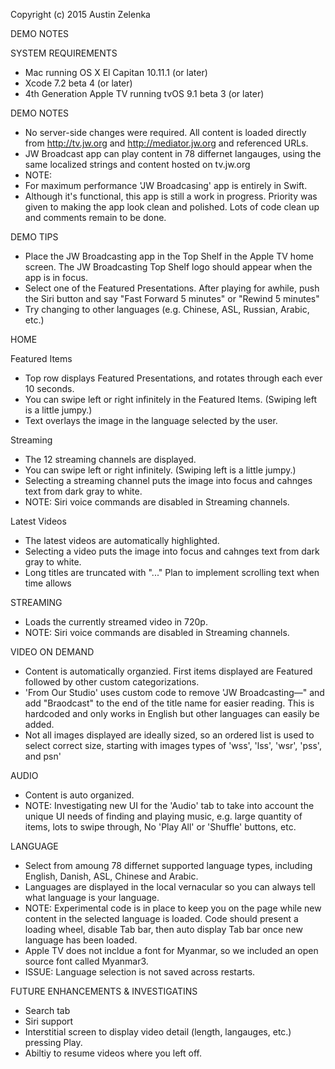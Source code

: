 Copyright (c) 2015 Austin Zelenka

DEMO NOTES


SYSTEM REQUIREMENTS
- Mac running OS X El Capitan 10.11.1 (or later)
- Xcode 7.2 beta 4 (or later)
- 4th Generation Apple TV running tvOS 9.1 beta 3 (or later)


DEMO NOTES
- No server-side changes were required. All content is loaded directly from http://tv.jw.org and http://mediator.jw.org and referenced URLs.
- JW Broadcast app can play content in 78 differnet langauges, using the same localized strings and content hosted on tv.jw.org
- NOTE: 
- For maximum performance 'JW Broadcasing' app is entirely in Swift. 
- Although it's functional, this app is still a work in progress. Priority was given to making the app look clean and polished. Lots of code clean up and comments remain to be done.



DEMO TIPS
- Place the JW Broadcasting app in the Top Shelf in the Apple TV home screen. The JW Broadcasting Top Shelf logo should appear when the app is in focus.
- Select one of the Featured Presentations. After playing for awhile, push the Siri button and say "Fast Forward 5 minutes" or "Rewind 5 minutes"
- Try changing to other languages (e.g. Chinese, ASL, Russian, Arabic, etc.)

HOME

Featured Items
- Top row displays Featured Presentations, and rotates through each ever 10 seconds.
- You can swipe left or right infinitely in the Featured Items. (Swiping left is a little jumpy.)
- Text overlays the image in the language selected by the user.

Streaming
- The 12 streaming channels are displayed. 
- You can swipe left or right infinitely. (Swiping left is a little jumpy.)
- Selecting a streaming channel puts the image into focus and cahnges text from dark gray to white.
- NOTE: Siri voice commands are disabled in Streaming channels.

Latest Videos
- The latest videos are automatically highlighted.
- Selecting a video puts the image into focus and cahnges text from dark gray to white.
- Long titles are truncated with "..." Plan to implement scrolling text when time allows


STREAMING
- Loads the currently streamed video in 720p.
- NOTE: Siri voice commands are disabled in Streaming channels.


VIDEO ON DEMAND
- Content is automatically organzied. First items displayed are Featured followed by other custom categorizations. 
- 'From Our Studio' uses custom code to remove 'JW Broadcasting—" and add "Braodcast" to the end of the title name for easier reading. This is hardcoded and only works in English but other languages can easily be added.
- Not all images displayed are ideally sized, so an ordered list is used to select correct size, starting with images types of 'wss', 'lss', 'wsr', 'pss', and psn'


AUDIO
- Content is auto organized. 
- NOTE: Investigating new UI for the 'Audio' tab to take into account the unique UI needs of finding and playing music, e.g. large quantity of items, lots to swipe through, No 'Play All' or 'Shuffle' buttons, etc.


LANGUAGE
- Select from amoung 78 differnet supported language types, including English, Danish, ASL, Chinese and Arabic.
- Languages are displayed in the local vernacular so you can always tell what language is your language.
- NOTE: Experimental code is in place to keep you on the page while new content in the selected language is loaded. Code should present a loading wheel, disable Tab bar, then auto display Tab bar once new language has been loaded.
- Apple TV does not incldue a font for Myanmar, so we included an open source font called Myanmar3.
- ISSUE: Language selection is not saved across restarts.


FUTURE ENHANCEMENTS & INVESTIGATINS
- Search tab
- Siri support
- Interstitial screen to display  video detail (length, langauges, etc.) pressing Play.
- Abiltiy to resume videos where you left off.